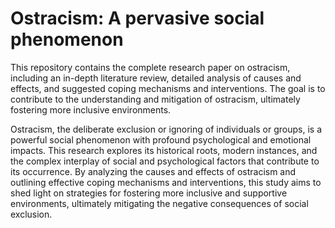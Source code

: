 # Ostracism: A pervasive social phenomenon
This repository contains the complete research paper on ostracism, including an in-depth literature review, detailed analysis of causes and effects, and suggested coping mechanisms and interventions. The goal is to contribute to the understanding and mitigation of ostracism, ultimately fostering more inclusive environments.

Ostracism, the deliberate exclusion or ignoring of individuals or groups, is a powerful social phenomenon with profound psychological and emotional impacts. This research explores its historical roots, modern instances, and the complex interplay of social and psychological factors that contribute to its occurrence. By analyzing the causes and effects of ostracism and outlining effective coping mechanisms and interventions, this study aims to shed light on strategies for fostering more inclusive and supportive environments, ultimately mitigating the negative consequences of social exclusion.
